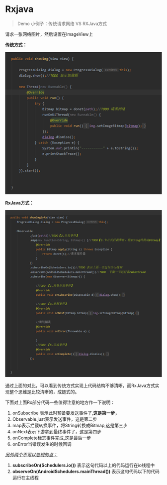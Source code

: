# Rxjava
> Demo 小例子：传统请求网络 VS  RXJava方式

请求一张网络图片，然后设置在ImageView上

**传统方式：**

![6232359](image/6232359.png)



**RxJava方式：**

![6232348](image/6232348.png)

通过上面的对比，可以看到传统方式实现上代码结构不够清晰，而RxJava方式实现整个思维是比较清晰的，成链式的。

下面对上面Rx部分代码一些值得注意的地方作一下说明：

1. onSubscribe 表示此时预备要发送事件了,**这是第一步，**
2. Observable.just表示发送事件，这是第二步
3. map表示拦截转换事件，将String转换成Bitmap,这是第三步
4. onNext表示下游拿到最终事件了，这是第四步
5. onComplete标志事件完成,这是最后一步
6. onError当错误发生的时候回调



<u>*另外两个不可以忽视的点：*</u>

1. **subscribeOn(Schedulers.io())**  表示这句代码以上的代码运行在io线程中
2. **observeOn(AndroidSchedulers.mainThread())**  表示这句代码以下的代码运行在主线程

[^注意]: 以上代码都在RxJavaDemo工程


